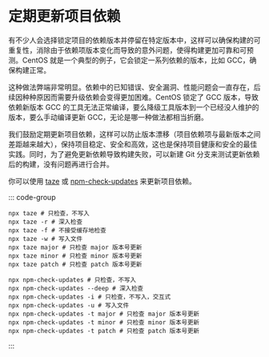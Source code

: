 # 定期更新项目依赖

有不少人会选择锁定项目的依赖版本并停留在特定版本中，这样可以确保构建的可重复性，消除由于依赖项版本变化而导致的意外问题，使得构建更加可靠和可预测。CentOS 就是一个典型的例子，它会锁定一系列依赖的版本，比如 GCC，确保构建正常。

这种做法弊端非常明显。依赖中的已知错误、安全漏洞、性能问题会一直存在，后续因种种原因而需要升级依赖会变得更加困难。CentOS 锁定了 GCC 版本，导致依赖新版本 GCC 的工具无法正常编译，要么降级工具版本到一个已经没人维护的版本，要么手动编译更新 GCC，无论是哪一种做法都相当折磨。

我们鼓励定期更新项目依赖，这样可以防止版本漂移（项目依赖项与最新版本之间差距越来越大），保持项目稳定、安全和高效，这也是保持项目健康和安全的最佳实践。同时，为了避免更新依赖导致构建失败，可以新建 Git 分支来测试更新依赖后的构建，没有问题再进行合并。

你可以使用 [taze](https://github.com/antfu-collective/taze) 或 [npm-check-updates](https://github.com/raineorshine/npm-check-updates) 来更新项目依赖。

::: code-group

```shell [taze]
npx taze # 只检查，不写入
npx taze -r # 深入检查
npx taze -f # 不接受缓存地检查
npx taze -w # 写入文件
npx taze major # 只检查 major 版本号更新
npx taze minor # 只检查 minor 版本号更新
npx taze patch # 只检查 patch 版本号更新
```

```shell [npm-check-updates]
npx npm-check-updates # 只检查，不写入
npx npm-check-updates --deep # 深入检查
npx npm-check-updates -i # 只检查，不写入，交互式
npx npm-check-updates -u # 写入文件
npx npm-check-updates -t major # 只检查 major 版本号更新
npx npm-check-updates -t minor # 只检查 minor 版本号更新
npx npm-check-updates -t patch # 只检查 patch 版本号更新
```

:::
